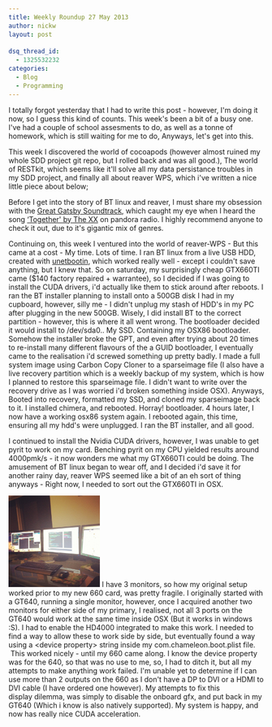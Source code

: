 ```yaml
---
title: Weekly Roundup 27 May 2013
author: nickw
layout: post

dsq_thread_id:
  - 1325532232
categories:
  - Blog
  - Programming
---
```

I totally forgot yesterday that I had to write this post - however, I'm doing it now, so I guess this kind of counts. This week's been a bit of a busy one. I've had a couple of school assesments to do, as well as a tonne of homework, which is still waiting for me to do, Anyways, let's get into this.

This week I discovered the world of cocoapods (however almost ruined my whole SDD project git repo, but I rolled back and was all good.), The world of RESTkit, which seems like it'll solve all my data persistance troubles in my SDD project, and finally all about reaver WPS, which i've written a nice little piece about below;

Before I get into the story of BT linux and reaver, I must share my obsession with the [Great Gatsby Soundtrack,][1] which caught my eye when I heard the song [&#8216;Together' by The XX][2] on pandora radio. I highly recommend anyone to check it out, due to it's gigantic mix of genres.

Continuing on, this week I ventured into the world of reaver-WPS - But this came at a cost - My time. Lots of time. I ran BT linux from a live USB HDD, created with [unetbootin][3], which worked really well - except i couldn't save anything, but I knew that. So on saturday, my surprisingly cheap GTX660TI came ($140 factory repaired + warrantee), so I decided if I was going to install the CUDA drivers, i'd actually like them to stick around after reboots. I ran the BT installer planning to install onto a 500GB disk I had in my cupboard, however, silly me - I didn't unplug my stash of HDD's in my PC after plugging in the new 500GB. Wisely, I did install BT to the correct partition - however, this is where it all went wrong. The bootloader decided it would install to /dev/sda0.. My SSD. Containing my OSX86 bootloader. Somehow the installer broke the GPT, and even after trying about 20 times to re-install many different flavours of the a GUID bootloader, I eventually came to the realisation i'd screwed something up pretty badly. I made a full system image using Carbon Copy Cloner to a sparseimage file (I also have a live recovery partition which is a weekly backup of my system, which is how I planned to restore this sparseimage file. I didn't want to write over the recovery drive as I was worried i'd broken something inside OSX). Anyways, Booted into recovery, formatted my SSD, and cloned my sparseimage back to it. I installed chimera, and rebooted. Horray! bootloader. 4 hours later, I now have a working osx86 system again. I rebooted again, this time, ensuring all my hdd's were unplugged. I ran the BT installer, and all good.

I continued to install the Nvidia CUDA drivers, however, I was unable to get pyrit to work on my card. Benching pyrit on my CPU yielded results around 4000pmk/s - it now wonders me what my GTX660TI could be doing. The amusement of BT linux began to wear off, and I decided i'd save it for another rainy day, reaver WPS seemed like a bit of an eh sort of thing anyways - Right now, I needed to sort out the GTX660TI in OSX.

<img class="alignleft  wp-image-1046" alt="3fba7794afbb11e2ad1322000a9e28e6_7" src="/static/legacy/2013/11205652_1444005629231362_658619705_n.jpg" width="180" height="180" /> I have 3 monitors, so how my original setup worked prior to my new 660 card, was pretty fragile. I originally started with a GT640, running a single monitor, however, once I acquired another two monitors for either side of my primary, I realised, not all 3 ports on the GT640 would work at the same time inside OSX (But it works in windows :S). I had to enable the HD4000 integrated to make this work. I needed to find a way to allow these to work side by side, but eventually found a way using a &lt;device property&gt; string inside my com.chameleon.boot.plist file.  This worked nicely - until my 660 came along. I know the device property was for the 640, so that was no use to me, so, I had to ditch it, but all my attempts to make anything work failed. I'm unable yet to determine if I can use more than 2 outputs on the 660 as I don't have a DP to DVI or a HDMI to DVI cable (I have ordered one however). My attempts to fix this display dilemma, was simply to disable the onboard gfx, and put back in my GT640 (Which i know is also natively supported). My system is happy, and now has really nice CUDA acceleration.


&nbsp;

 [1]: https://itunes.apple.com/au/album/great-gatsby-music-from-baz/id636199212
 [2]: http://www.youtube.com/watch?v=yoj2I6ZJLx8
 [3]: http://unetbootin.sourceforge.net/
